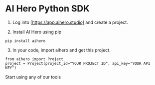 # AI Hero Python SDK
1. Log into [https://app.aihero.studio] and create a project.


2. Install AI Hero using pip
```                
pip install aihero
```
                
3. In your code, import aihero and get this project.
```                
from aihero import Project
project = Project(project_id="YOUR PROJECT ID", api_key="YOUR API KEY")
```
                
Start using any of our tools